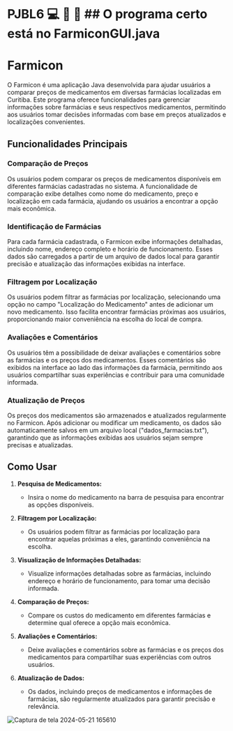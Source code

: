 # PJBL6 :computer: :pill: :hospital: ## O programa certo está no FarmiconGUI.java
# Farmicon

O Farmicon é uma aplicação Java desenvolvida para ajudar usuários a comparar preços de medicamentos em diversas farmácias localizadas em Curitiba. Este programa oferece funcionalidades para gerenciar informações sobre farmácias e seus respectivos medicamentos, permitindo aos usuários tomar decisões informadas com base em preços atualizados e localizações convenientes.

## Funcionalidades Principais

### Comparação de Preços

Os usuários podem comparar os preços de medicamentos disponíveis em diferentes farmácias cadastradas no sistema. A funcionalidade de comparação exibe detalhes como nome do medicamento, preço e localização em cada farmácia, ajudando os usuários a encontrar a opção mais econômica.

### Identificação de Farmácias

Para cada farmácia cadastrada, o Farmicon exibe informações detalhadas, incluindo nome, endereço completo e horário de funcionamento. Esses dados são carregados a partir de um arquivo de dados local para garantir precisão e atualização das informações exibidas na interface.

### Filtragem por Localização

Os usuários podem filtrar as farmácias por localização, selecionando uma opção no campo "Localização do Medicamento" antes de adicionar um novo medicamento. Isso facilita encontrar farmácias próximas aos usuários, proporcionando maior conveniência na escolha do local de compra.

### Avaliações e Comentários

Os usuários têm a possibilidade de deixar avaliações e comentários sobre as farmácias e os preços dos medicamentos. Esses comentários são exibidos na interface ao lado das informações da farmácia, permitindo aos usuários compartilhar suas experiências e contribuir para uma comunidade informada.

### Atualização de Preços

Os preços dos medicamentos são armazenados e atualizados regularmente no Farmicon. Após adicionar ou modificar um medicamento, os dados são automaticamente salvos em um arquivo local ("dados_farmacias.txt"), garantindo que as informações exibidas aos usuários sejam sempre precisas e atualizadas.

## Como Usar

1. **Pesquisa de Medicamentos:**
   - Insira o nome do medicamento na barra de pesquisa para encontrar as opções disponíveis.

2. **Filtragem por Localização:**
   - Os usuários podem filtrar as farmácias por localização para encontrar aquelas próximas a eles, garantindo conveniência na escolha.

3. **Visualização de Informações Detalhadas:**
   - Visualize informações detalhadas sobre as farmácias, incluindo endereço e horário de funcionamento, para tomar uma decisão informada.

4. **Comparação de Preços:**
   - Compare os custos do medicamento em diferentes farmácias e determine qual oferece a opção mais econômica.

5. **Avaliações e Comentários:**
   - Deixe avaliações e comentários sobre as farmácias e os preços dos medicamentos para compartilhar suas experiências com outros usuários.

6. **Atualização de Dados:**
   - Os dados, incluindo preços de medicamentos e informações de farmácias, são regularmente atualizados para garantir precisão e relevância.





![Captura de tela 2024-05-21 165610](https://github.com/cauekssouza/PJBL6/assets/107008671/16205cfa-1ef2-433c-8cd2-65e74df27d45)
